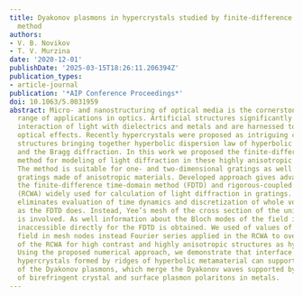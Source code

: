 ```yaml
---
title: Dyakonov plasmons in hypercrystals studied by finite-difference frequency-domain
  method
authors:
- V. B. Novikov
- T. V. Murzina
date: '2020-12-01'
publishDate: '2025-03-15T18:26:11.206394Z'
publication_types:
- article-journal
publication: '*AIP Conference Proceedings*'
doi: 10.1063/5.0031959
abstract: Micro- and nanostructuring of optical media is the cornerstone for a wide
  range of applications in optics. Artificial structures significantly enrich the
  interaction of light with dielectrics and metals and are harnessed to reveal exciting
  optical effects. Recently hypercrystals were proposed as intriguing class of periodic
  structures bringing together hyperbolic dispersion law of hyperbolic metamaterials
  and the Bragg diffraction. In this work we proposed the finite-difference frequency-domain
  method for modeling of light diffraction in these highly anisotropic structures.
  The method is suitable for one- and two-dimensional gratings as well as multilayer
  gratings made of anisotropic materials. Developed approach gives advantages over
  the finite-difference time-domain method (FDTD) and rigorous-coupled mode analysis
  (RCWA) widely used for calculation of light diffraction in gratings. Proposed method
  eliminates evaluation of time dynamics and discretization of whole volume of a structure
  as the FDTD does. Instead, Yee’s mesh of the cross section of the unit cell of grating
  is involved. As well information about the Bloch modes of the field inside the structure
  inaccessible directly for the FDTD is obtained. We used of values of electromagnetic
  field in mesh nodes instead Fourier series applied in the RCWA to overcome difficulties
  of the RCWA for high contrast and highly anisotropic structures as hypercrystals.
  Using the proposed numerical approach, we demonstrate that interface of one-dimensional
  hypercrystals formed by ridges of hyperbolic metamaterial can support excitation
  of the Dyakonov plasmons, which merge the Dyakonov waves supported by the interface
  of birefringent crystal and surface plasmon polaritons in metals.
---
```


